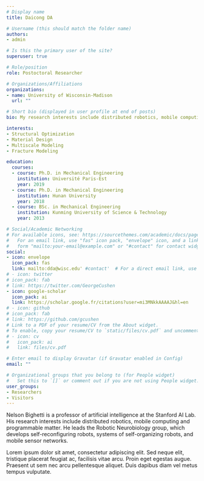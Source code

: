 ```yaml
---
# Display name
title: Daicong DA

# Username (this should match the folder name)
authors:
- admin

# Is this the primary user of the site?
superuser: true

# Role/position
role: Postoctoral Researcher

# Organizations/Affiliations
organizations:
- name: University of Wisconsin-Madison
  url: ""

# Short bio (displayed in user profile at end of posts)
bio: My research interests include distributed robotics, mobile computing and programmable matter.

interests:
- Structural Optimization
- Material Design
- Multiscale Modeling
- Fracture Modeling

education:
  courses:
  - course: Ph.D. in Mechanical Engineering
    institution: Université Paris-Est
    year: 2019
  - course: Ph.D. in Mechanical Engineering
    institution: Hunan University
    year: 2018
  - course: BSc. in Mechanical Engineering
    institution: Kunming University of Science & Technology
    year: 2013

# Social/Academic Networking
# For available icons, see: https://sourcethemes.com/academic/docs/page-builder/#icons
#   For an email link, use "fas" icon pack, "envelope" icon, and a link in the
#   form "mailto:your-email@example.com" or "#contact" for contact widget.
social:
- icon: envelope
  icon_pack: fas
  link: mailto:dda@wisc.edu' #contact'  # For a direct email link, use "mailto:test@example.org".
# - icon: twitter
# icon_pack: fab
# link: https://twitter.com/GeorgeCushen
- icon: google-scholar
  icon_pack: ai
  link: https://scholar.google.fr/citations?user=mi3MNkkAAAAJ&hl=en
# - icon: github
# icon_pack: fab
# link: https://github.com/gcushen
# Link to a PDF of your resume/CV from the About widget.
# To enable, copy your resume/CV to `static/files/cv.pdf` and uncomment the lines below.
# - icon: cv
#   icon_pack: ai
#   link: files/cv.pdf

# Enter email to display Gravatar (if Gravatar enabled in Config)
email: ""

# Organizational groups that you belong to (for People widget)
#   Set this to `[]` or comment out if you are not using People widget.
user_groups:
- Researchers
- Visitors
---
```


Nelson Bighetti is a professor of artificial intelligence at the Stanford AI Lab. His research interests include distributed robotics, mobile computing and programmable matter. He leads the Robotic Neurobiology group, which develops self-reconfiguring robots, systems of self-organizing robots, and mobile sensor networks.

Lorem ipsum dolor sit amet, consectetur adipiscing elit. Sed neque elit, tristique placerat feugiat ac, facilisis vitae arcu. Proin eget egestas augue. Praesent ut sem nec arcu pellentesque aliquet. Duis dapibus diam vel metus tempus vulputate.
